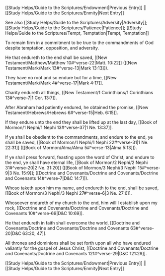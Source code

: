 [[Study Helps/Guide to the Scriptures/Endowment|Previous Entry]]  ||  [[Study Helps/Guide to the Scriptures/Enmity|Next Entry]]

 See also [[Study Helps/Guide to the Scriptures/Adversity|Adversity]]; [[Study Helps/Guide to the Scriptures/Patience|Patience]]; [[Study Helps/Guide to the Scriptures/Tempt, Temptation|Tempt, Temptation]]

 To remain firm in a commitment to be true to the commandments of God despite temptation, opposition, and adversity.

 He that endureth to the end shall be saved, [[New Testament/Matthew/Matthew 10#^verse-22|Matt. 10:22]] ([[New Testament/Mark/Mark 13#^verse-13|Mark 13:13]]).

 They have no root and so endure but for a time, [[New Testament/Mark/Mark 4#^verse-17|Mark 4:17]].

 Charity endureth all things, [[New Testament/1 Corinthians/1 Corinthians 13#^verse-7|1 Cor. 13:7]].

 After Abraham had patiently endured, he obtained the promise, [[New Testament/Hebrews/Hebrews 6#^verse-15|Heb. 6:15]].

 If they endure unto the end they shall be lifted up at the last day, [[Book of Mormon/1 Nephi/1 Nephi 13#^verse-37|1 Ne. 13:37]].

 If ye shall be obedient to the commandments, and endure to the end, ye shall be saved, [[Book of Mormon/1 Nephi/1 Nephi 22#^verse-31|1 Ne. 22:31]] ([[Book of Mormon/Alma/Alma 5#^verse-13|Alma 5:13]]).

 If ye shall press forward, feasting upon the word of Christ, and endure to the end, ye shall have eternal life, [[Book of Mormon/2 Nephi/2 Nephi 31#^verse-20|2 Ne. 31:20]] ([[Book of Mormon/3 Nephi/3 Nephi 15#^verse-9|3 Ne. 15:9]]; [[Doctrine and Covenants/Doctrine and Covenants/Doctrine and Covenants 14#^verse-7|D&C 14:7]]).

 Whoso taketh upon him my name, and endureth to the end, shall be saved, [[Book of Mormon/3 Nephi/3 Nephi 27#^verse-6|3 Ne. 27:6]].

 Whosoever endureth of my church to the end, him will I establish upon my rock, [[Doctrine and Covenants/Doctrine and Covenants/Doctrine and Covenants 10#^verse-69|D&C 10:69]].

 He that endureth in faith shall overcome the world, [[Doctrine and Covenants/Doctrine and Covenants/Doctrine and Covenants 63#^verse-20|D&C 63:20, 47]].

 All thrones and dominions shall be set forth upon all who have endured valiantly for the gospel of Jesus Christ, [[Doctrine and Covenants/Doctrine and Covenants/Doctrine and Covenants 121#^verse-29|D&C 121:29]].

[[Study Helps/Guide to the Scriptures/Endowment|Previous Entry]]  ||  [[Study Helps/Guide to the Scriptures/Enmity|Next Entry]]